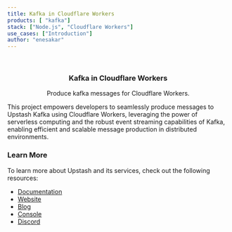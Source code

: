 ```yaml
---
title: Kafka in Cloudflare Workers
products: [ "kafka"]
stack: ["Node.js", "Cloudflare Workers"]
use_cases: ["Introduction"]
author: "enesakar"
---
```


<br />
<div align="center">

  <h3 align="center">Kafka in Cloudflare Workers</h3>

  <p align="center">
        Produce kafka messages for Cloudflare Workers.
  </p>
</div>

This project empowers developers to seamlessly produce messages to Upstash Kafka using Cloudflare Workers, leveraging the power of serverless computing and the robust event streaming capabilities of Kafka, enabling efficient and scalable message production in distributed environments.

### Learn More

To learn more about Upstash and its services, check out the following resources:

- [Documentation](https://docs.upstash.com)
- [Website](https://upstash.com)
- [Blog](https://upstash.com/blog)
- [Console](https://console.upstash.com)
- [Discord](https://upstash.com/discord)
